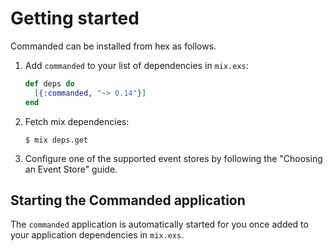 # Getting started

Commanded can be installed from hex as follows.

1. Add `commanded` to your list of dependencies in `mix.exs`:

    ```elixir
    def deps do
      [{:commanded, "~> 0.14"}]
    end
    ```

2. Fetch mix dependencies:

    ```console
    $ mix deps.get
    ```

3. Configure one of the supported event stores by following the "Choosing an Event Store" guide.

## Starting the Commanded application

The `commanded` application is automatically started for you once added to your application dependencies in `mix.exs`.
